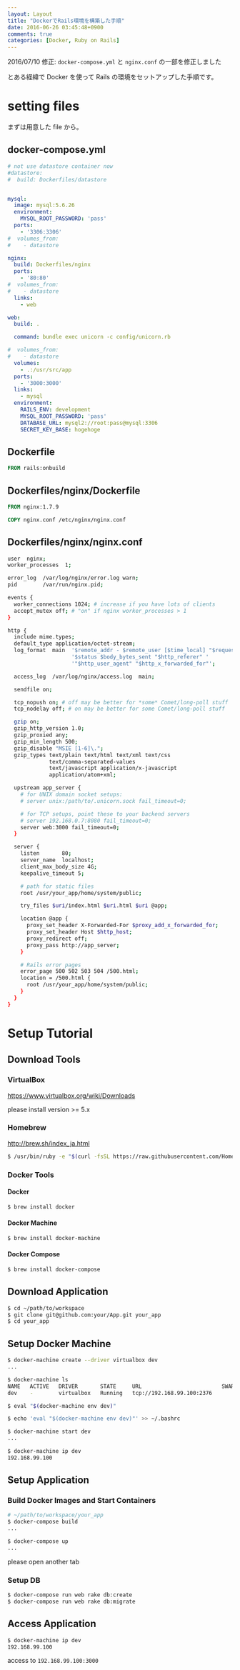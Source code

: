 ```yaml
---
layout: Layout
title: "DockerでRails環境を構築した手順"
date: 2016-06-26 03:45:48+0900
comments: true
categories: [Docker, Ruby on Rails]
---
```


2016/07/10 修正: `docker-compose.yml` と `nginx.conf` の一部を修正しました


とある経緯で Docker を使って Rails の環境をセットアップした手順です。

# setting files
まずは用意した file から。

## docker-compose.yml
``` yml docker-compose.yml
# not use datastore container now
#datastore:
#  build: Dockerfiles/datastore


mysql:
  image: mysql:5.6.26
  environment:
    MYSQL_ROOT_PASSWORD: 'pass'
  ports:
    - '3306:3306'
#  volumes_from:
#    - datastore

nginx:
  build: Dockerfiles/nginx
  ports:
    - '80:80'
#  volumes_from:
#    - datastore
  links:
    - web

web:
  build: .

  command: bundle exec unicorn -c config/unicorn.rb

#  volumes_from:
#    - datastore
  volumes:
    - .:/usr/src/app
  ports:
    - '3000:3000'
  links:
    - mysql
  environment:
    RAILS_ENV: development
    MYSQL_ROOT_PASSWORD: 'pass'
    DATABASE_URL: mysql2://root:pass@mysql:3306
    SECRET_KEY_BASE: hogehoge
```

## Dockerfile
``` dockerfile Dockerfile
FROM rails:onbuild
```

## Dockerfiles/nginx/Dockerfile
``` dockerfile Dockerfile
FROM nginx:1.7.9

COPY nginx.conf /etc/nginx/nginx.conf
```

## Dockerfiles/nginx/nginx.conf
``` bash nginx.conf
user  nginx;
worker_processes  1;

error_log  /var/log/nginx/error.log warn;
pid        /var/run/nginx.pid;

events {
  worker_connections 1024; # increase if you have lots of clients
  accept_mutex off; # "on" if nginx worker_processes > 1
}

http {
  include mime.types;
  default_type application/octet-stream;
  log_format  main  '$remote_addr - $remote_user [$time_local] "$request" '
                    '$status $body_bytes_sent "$http_referer" '
                    '"$http_user_agent" "$http_x_forwarded_for"';

  access_log  /var/log/nginx/access.log  main;

  sendfile on;

  tcp_nopush on; # off may be better for *some* Comet/long-poll stuff
  tcp_nodelay off; # on may be better for some Comet/long-poll stuff

  gzip on;
  gzip_http_version 1.0;
  gzip_proxied any;
  gzip_min_length 500;
  gzip_disable "MSIE [1-6]\.";
  gzip_types text/plain text/html text/xml text/css
             text/comma-separated-values
             text/javascript application/x-javascript
             application/atom+xml;

  upstream app_server {
    # for UNIX domain socket setups:
    # server unix:/path/to/.unicorn.sock fail_timeout=0;

    # for TCP setups, point these to your backend servers
    # server 192.168.0.7:8080 fail_timeout=0;
    server web:3000 fail_timeout=0;
  }

  server {
    listen       80;
    server_name  localhost;
    client_max_body_size 4G;
    keepalive_timeout 5;

    # path for static files
    root /usr/your_app/home/system/public;

    try_files $uri/index.html $uri.html $uri @app;

    location @app {
      proxy_set_header X-Forwarded-For $proxy_add_x_forwarded_for;
      proxy_set_header Host $http_host;
      proxy_redirect off;
      proxy_pass http://app_server;
    }

    # Rails error pages
    error_page 500 502 503 504 /500.html;
    location = /500.html {
      root /usr/your_app/home/system/public;
    }
  }
}
```

# Setup Tutorial

## Download Tools
### VirtualBox
https://www.virtualbox.org/wiki/Downloads

please install version >= 5.x

### Homebrew
http://brew.sh/index_ja.html

```bash
$ /usr/bin/ruby -e "$(curl -fsSL https://raw.githubusercontent.com/Homebrew/install/master/install)"
```

### Docker Tools
#### Docker
```bash
$ brew install docker
```

#### Docker Machine
```bash
$ brew install docker-machine
```

#### Docker Compose
```bash
$ brew install docker-compose
```

## Download Application
```bash
$ cd ~/path/to/workspace
$ git clone git@github.com:your/App.git your_app
$ cd your_app
```

## Setup Docker Machine
```bash
$ docker-machine create --driver virtualbox dev
...

$ docker-machine ls
NAME   ACTIVE   DRIVER       STATE     URL                         SWARM   DOCKER    ERRORS
dev    -        virtualbox   Running   tcp://192.168.99.100:2376           v1.10.0
```

```bash
$ eval "$(docker-machine env dev)"

$ echo 'eval "$(docker-machine env dev)"' >> ~/.bashrc
```

```bash
$ docker-machine start dev
...

$ docker-machine ip dev
192.168.99.100
```

## Setup Application
### Build Docker Images and Start Containers
```bash
# ~/path/to/workspace/your_app
$ docker-compose build
...

$ docker-compose up
...
```
please open another tab

### Setup DB
```bash
$ docker-compose run web rake db:create
$ docker-compose run web rake db:migrate
```

## Access Application
```bash
$ docker-machine ip dev
192.168.99.100
```
access to `192.168.99.100:3000`
